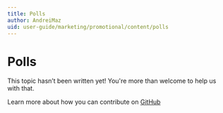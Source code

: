 ```yaml
---
title: Polls
author: AndreiMaz
uid: user-guide/marketing/promotional/content/polls
---
```

# Polls

This topic hasn’t been written yet! You're more than welcome to help us with that.

Learn more about how you can contribute on [GitHub](https://github.com/nopSolutions/nopCommerce-Docs/blob/master/CONTRIBUTING.md)